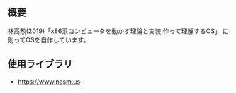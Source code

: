 ## 概要

林高勲(2019)「x86系コンピュータを動かす理論と実装 作って理解するOS」
に則ってOSを自作しています。

## 使用ライブラリ

- https://www.nasm.us

